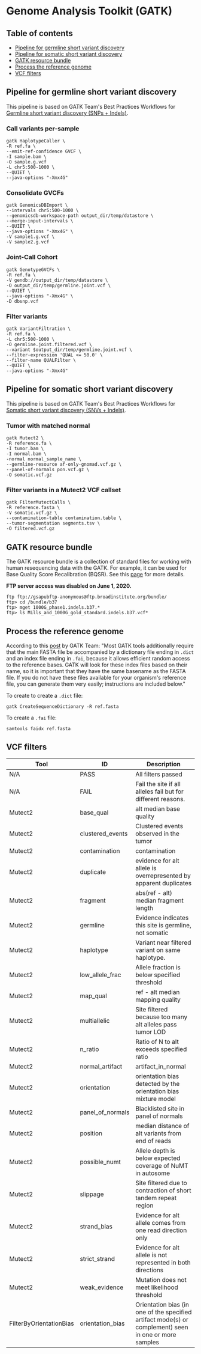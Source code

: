 # Genome Analysis Toolkit (GATK)

## Table of contents

* [Pipeline for germline short variant discovery](#Pipeline-for-germline-short-variant-discovery)
* [Pipeline for somatic short variant discovery](#Pipeline-for-somatic-short-variant-discovery)
* [GATK resource bundle](#GATK-resource-bundle)
* [Process the reference genome](#Process-the-reference-genome)
* [VCF filters](#VCF-filters)

## Pipeline for germline short variant discovery <a name="Pipeline-for-germline-short-variant-discovery"></a>

This pipeline is based on GATK Team's Best Practices Workflows for [Germline short variant discovery (SNPs + Indels)](https://gatk.broadinstitute.org/hc/en-us/articles/360035535932-Germline-short-variant-discovery-SNPs-Indels-).

### Call variants per-sample

```
gatk HaplotypeCaller \
-R ref.fa \
--emit-ref-confidence GVCF \
-I sample.bam \
-O sample.g.vcf
-L chr5:500-1000 \
--QUIET \
--java-options "-Xmx4G"
```

### Consolidate GVCFs

```
gatk GenomicsDBImport \
--intervals chr5:500-1000 \
--genomicsdb-workspace-path output_dir/temp/datastore \
--merge-input-intervals \
--QUIET \
--java-options "-Xmx4G" \
-V sample1.g.vcf \
-V sample2.g.vcf
```

### Joint-Call Cohort

```
gatk GenotypeGVCFs \
-R ref.fa \
-V gendb://output_dir/temp/datastore \
-O output_dir/temp/germline.joint.vcf \
--QUIET \
--java-options "-Xmx4G" \
-D dbsnp.vcf
```

### Filter variants

```
gatk VariantFiltration \
-R ref.fa \
-L chr5:500-1000 \
-O germline.joint.filtered.vcf \
--variant $output_dir/temp/germline.joint.vcf \
--filter-expression 'QUAL <= 50.0' \
--filter-name QUALFilter \
--QUIET \
--java-options "-Xmx4G"
```

## Pipeline for somatic short variant discovery <a name="Pipeline-for-somatic-short-variant-discovery"></a>

This pipeline is based on GATK Team's Best Practices Workflows for [Somatic short variant discovery (SNVs + Indels)](https://gatk.broadinstitute.org/hc/en-us/articles/360035894731).

### Tumor with matched normal

```
gatk Mutect2 \
-R reference.fa \
-I tumor.bam \
-I normal.bam \
-normal normal_sample_name \
--germline-resource af-only-gnomad.vcf.gz \
--panel-of-normals pon.vcf.gz \
-O somatic.vcf.gz
```

### Filter variants in a Mutect2 VCF callset

```
gatk FilterMutectCalls \
-R reference.fasta \
-V somatic.vcf.gz \
--contamination-table contamination.table \
--tumor-segmentation segments.tsv \
-O filtered.vcf.gz
```

## GATK resource bundle <a name="GATK-resource-bundle"></a>

The GATK resource bundle is a collection of standard files for working with human resequencing data with the GATK. For example, it can be used for Base Quality Score Recalibration (BQSR). See this [page](https://gatk.broadinstitute.org/hc/en-us/articles/360035890811-Resource-bundle) for more details.

**FTP server access was disabled on June 1, 2020.**

```
ftp ftp://gsapubftp-anonymous@ftp.broadinstitute.org/bundle/
ftp> cd /bundle/b37
ftp> mget 1000G_phase1.indels.b37.*
ftp> ls Mills_and_1000G_gold_standard.indels.b37.vcf*
```

## Process the reference genome <a name="Process-the-reference-genome"></a>

According to this [post](https://gatk.broadinstitute.org/hc/en-us/articles/360035531652-FASTA-Reference-genome-format) by GATK Team: "Most GATK tools additionally require that the main FASTA file be accompanied by a dictionary file ending in `.dict` and an index file ending in `.fai`, because it allows efficient random access to the reference bases. GATK will look for these index files based on their name, so it is important that they have the same basename as the FASTA file. If you do not have these files available for your organism's reference file, you can generate them very easily; instructions are included below."

To create to create a `.dict` file:

```
gatk CreateSequenceDictionary -R ref.fasta
```

To create a `.fai` file:

```
samtools faidx ref.fasta
```

## VCF filters <a name="VCF-filters"></a>

| Tool                    | ID               | Description                                                                                           |
| ------------------------| ---------------- | ----------------------------------------------------------------------------------------------------- |
| N/A                     | PASS             | All filters passed                                                                                    |
| N/A                     | FAIL             | Fail the site if all alleles fail but for different reasons.                                          |
| Mutect2                 | base_qual        | alt median base quality                                                                               |
| Mutect2                 | clustered_events | Clustered events observed in the tumor                                                                |
| Mutect2                 | contamination    | contamination                                                                                         |
| Mutect2                 | duplicate        | evidence for alt allele is overrepresented by apparent duplicates                                     |
| Mutect2                 | fragment         | abs(ref - alt) median fragment length                                                                 |
| Mutect2                 | germline         | Evidence indicates this site is germline, not somatic                                                 |
| Mutect2                 | haplotype        | Variant near filtered variant on same haplotype.                                                      |
| Mutect2                 | low_allele_frac  | Allele fraction is below specified threshold                                                          |
| Mutect2                 | map_qual         | ref - alt median mapping quality                                                                      |
| Mutect2                 | multiallelic     | Site filtered because too many alt alleles pass tumor LOD                                             |
| Mutect2                 | n_ratio          | Ratio of N to alt exceeds specified ratio                                                             |
| Mutect2                 | normal_artifact  | artifact_in_normal                                                                                    |
| Mutect2                 | orientation      | orientation bias detected by the orientation bias mixture model                                       |
| Mutect2                 | panel_of_normals | Blacklisted site in panel of normals                                                                  |
| Mutect2                 | position         | median distance of alt variants from end of reads                                                     |
| Mutect2                 | possible_numt    | Allele depth is below expected coverage of NuMT in autosome                                           |
| Mutect2                 | slippage         | Site filtered due to contraction of short tandem repeat region                                        |
| Mutect2                 | strand_bias      | Evidence for alt allele comes from one read direction only                                            |
| Mutect2                 | strict_strand    | Evidence for alt allele is not represented in both directions                                         |
| Mutect2                 | weak_evidence    | Mutation does not meet likelihood threshold                                                           |
| FilterByOrientationBias | orientation_bias | Orientation bias (in one of the specified artifact mode(s) or complement) seen in one or more samples |
